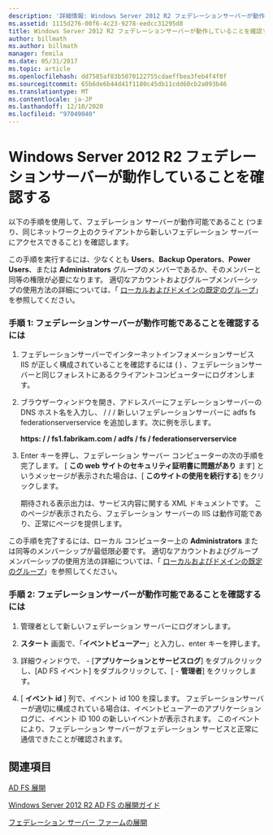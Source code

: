 ```yaml
---
description: '詳細情報: Windows Server 2012 R2 フェデレーションサーバーが動作していることを確認する'
ms.assetid: 1115d276-00f6-4c23-9278-eedcc31295d8
title: Windows Server 2012 R2 フェデレーションサーバーが動作していることを確認する
author: billmath
ms.author: billmath
manager: femila
ms.date: 05/31/2017
ms.topic: article
ms.openlocfilehash: dd7585af83b5070122755cdaeffbea3feb4f4f0f
ms.sourcegitcommit: 65b6de6b44d41f1180c45db11cdd60cb2a093b46
ms.translationtype: MT
ms.contentlocale: ja-JP
ms.lasthandoff: 12/10/2020
ms.locfileid: "97049040"
---
```

# <a name="verify-your-windows-server-2012-r2-federation-server-is-operational"></a>Windows Server 2012 R2 フェデレーションサーバーが動作していることを確認する



以下の手順を使用して、フェデレーション サーバーが動作可能であること (つまり、同じネットワーク上のクライアントから新しいフェデレーション サーバーにアクセスできること) を確認します。

この手順を実行するには、少なくとも **Users**、**Backup Operators**、**Power Users**、または **Administrators** グループのメンバーであるか、そのメンバーと同等の権限が必要になります。  適切なアカウントおよびグループメンバーシップの使用方法の詳細については、「 [ローカルおよびドメインの既定のグループ](https://go.microsoft.com/fwlink/?LinkId=83477)」を参照してください。

### <a name="procedure-1-to-verify-that-a-federation-server-is-operational"></a>手順 1: フェデレーションサーバーが動作可能であることを確認するには

1.  フェデレーションサーバーでインターネットインフォメーションサービス IIS が正しく構成されていることを確認するには \( \) 、フェデレーションサーバーと同じフォレストにあるクライアントコンピューターにログオンします。

2.  ブラウザーウィンドウを開き、アドレスバーにフェデレーションサーバーの DNS ホスト名を入力し、 \/ \/ \/ 新しいフェデレーションサーバーに adfs fs federationserverservice を追加します。次に例を示します。

    **https: \/ \/ fs1.fabrikam.com \/ adfs \/ fs \/ federationserverservice**

3.  Enter キーを押し、フェデレーション サーバー コンピューターの次の手順を完了します。 [ **この web サイトのセキュリティ証明書に問題があり** ます] というメッセージが表示された場合は、[ **このサイトの使用を続行する**] をクリックします。

    期待される表示出力は、サービス内容に関する XML ドキュメントです。 このページが表示されたら、フェデレーション サーバーの IIS は動作可能であり、正常にページを提供します。

この手順を完了するには、ローカル コンピューター上の **Administrators** または同等のメンバーシップが最低限必要です。  適切なアカウントおよびグループメンバーシップの使用方法の詳細については、「 [ローカルおよびドメインの既定のグループ](https://go.microsoft.com/fwlink/?LinkId=83477)」を参照してください。

### <a name="procedure-2-to-verify-that-a-federation-server-is-operational"></a>手順 2: フェデレーションサーバーが動作可能であることを確認するには

1.  管理者として新しいフェデレーション サーバーにログオンします。

2.  **スタート** 画面で、「**イベントビューアー**」と入力し、enter キーを押します。

3.  詳細ウィンドウで、 \- [**アプリケーションとサービスログ**] をダブルクリックし、[AD FS イベント] をダブルクリックして、[ \- **管理者**] をクリックします。 

4.  [ **イベント id** ] 列で、イベント id 100 を探します。 フェデレーションサーバーが適切に構成されている場合は、イベントビューアーのアプリケーションログに、イベント ID 100 の新しいイベントが表示されます。 このイベントにより、フェデレーション サーバーがフェデレーション サービスと正常に通信できたことが確認されます。

## <a name="see-also"></a>関連項目

[AD FS 展開](../../ad-fs/AD-FS-Deployment.md)

[Windows Server 2012 R2 AD FS の展開ガイド](../../ad-fs/deployment/Windows-Server-2012-R2-AD-FS-Deployment-Guide.md)

[フェデレーション サーバー ファームの展開](../../ad-fs/deployment/Deploying-a-Federation-Server-Farm.md)



